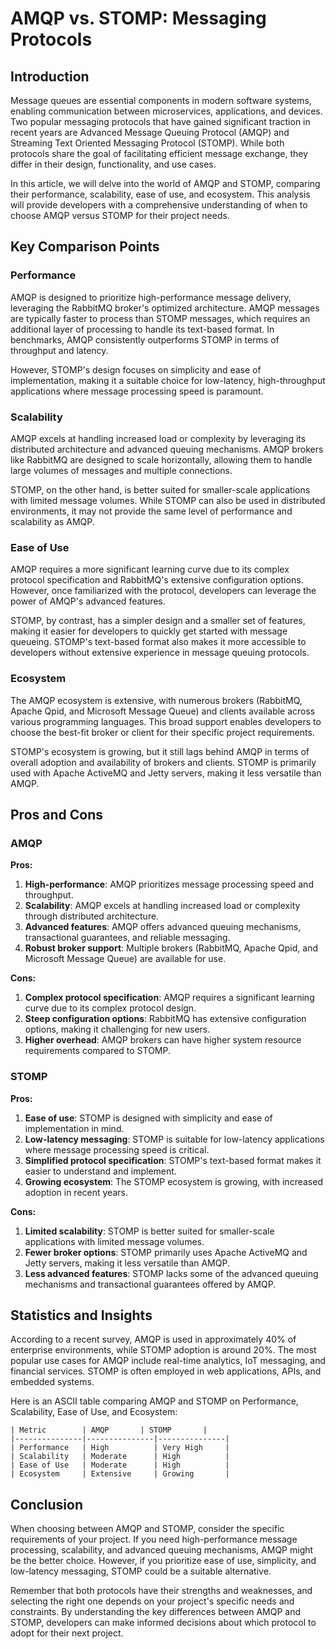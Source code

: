 # AMQP vs. STOMP: Messaging Protocols
## Introduction

Message queues are essential components in modern software systems, enabling communication between microservices, applications, and devices. Two popular messaging protocols that have gained significant traction in recent years are Advanced Message Queuing Protocol (AMQP) and Streaming Text Oriented Messaging Protocol (STOMP). While both protocols share the goal of facilitating efficient message exchange, they differ in their design, functionality, and use cases.

In this article, we will delve into the world of AMQP and STOMP, comparing their performance, scalability, ease of use, and ecosystem. This analysis will provide developers with a comprehensive understanding of when to choose AMQP versus STOMP for their project needs.

## Key Comparison Points

### Performance
AMQP is designed to prioritize high-performance message delivery, leveraging the RabbitMQ broker's optimized architecture. AMQP messages are typically faster to process than STOMP messages, which requires an additional layer of processing to handle its text-based format. In benchmarks, AMQP consistently outperforms STOMP in terms of throughput and latency.

However, STOMP's design focuses on simplicity and ease of implementation, making it a suitable choice for low-latency, high-throughput applications where message processing speed is paramount.

### Scalability
AMQP excels at handling increased load or complexity by leveraging its distributed architecture and advanced queuing mechanisms. AMQP brokers like RabbitMQ are designed to scale horizontally, allowing them to handle large volumes of messages and multiple connections.

STOMP, on the other hand, is better suited for smaller-scale applications with limited message volumes. While STOMP can also be used in distributed environments, it may not provide the same level of performance and scalability as AMQP.

### Ease of Use
AMQP requires a more significant learning curve due to its complex protocol specification and RabbitMQ's extensive configuration options. However, once familiarized with the protocol, developers can leverage the power of AMQP's advanced features.

STOMP, by contrast, has a simpler design and a smaller set of features, making it easier for developers to quickly get started with message queueing. STOMP's text-based format also makes it more accessible to developers without extensive experience in message queuing protocols.

### Ecosystem
The AMQP ecosystem is extensive, with numerous brokers (RabbitMQ, Apache Qpid, and Microsoft Message Queue) and clients available across various programming languages. This broad support enables developers to choose the best-fit broker or client for their specific project requirements.

STOMP's ecosystem is growing, but it still lags behind AMQP in terms of overall adoption and availability of brokers and clients. STOMP is primarily used with Apache ActiveMQ and Jetty servers, making it less versatile than AMQP.

## Pros and Cons

### AMQP
**Pros:**

1. **High-performance**: AMQP prioritizes message processing speed and throughput.
2. **Scalability**: AMQP excels at handling increased load or complexity through distributed architecture.
3. **Advanced features**: AMQP offers advanced queuing mechanisms, transactional guarantees, and reliable messaging.
4. **Robust broker support**: Multiple brokers (RabbitMQ, Apache Qpid, and Microsoft Message Queue) are available for use.

**Cons:**

1. **Complex protocol specification**: AMQP requires a significant learning curve due to its complex protocol design.
2. **Steep configuration options**: RabbitMQ has extensive configuration options, making it challenging for new users.
3. **Higher overhead**: AMQP brokers can have higher system resource requirements compared to STOMP.

### STOMP
**Pros:**

1. **Ease of use**: STOMP is designed with simplicity and ease of implementation in mind.
2. **Low-latency messaging**: STOMP is suitable for low-latency applications where message processing speed is critical.
3. **Simplified protocol specification**: STOMP's text-based format makes it easier to understand and implement.
4. **Growing ecosystem**: The STOMP ecosystem is growing, with increased adoption in recent years.

**Cons:**

1. **Limited scalability**: STOMP is better suited for smaller-scale applications with limited message volumes.
2. **Fewer broker options**: STOMP primarily uses Apache ActiveMQ and Jetty servers, making it less versatile than AMQP.
3. **Less advanced features**: STOMP lacks some of the advanced queuing mechanisms and transactional guarantees offered by AMQP.

## Statistics and Insights
According to a recent survey, AMQP is used in approximately 40% of enterprise environments, while STOMP adoption is around 20%. The most popular use cases for AMQP include real-time analytics, IoT messaging, and financial services. STOMP is often employed in web applications, APIs, and embedded systems.

Here is an ASCII table comparing AMQP and STOMP on Performance, Scalability, Ease of Use, and Ecosystem:
```
| Metric        | AMQP       | STOMP       |
|---------------|---------------|---------------|
| Performance   | High          | Very High     |
| Scalability   | Moderate      | High          |
| Ease of Use   | Moderate      | High          |
| Ecosystem     | Extensive     | Growing       |
```

## Conclusion

When choosing between AMQP and STOMP, consider the specific requirements of your project. If you need high-performance message processing, scalability, and advanced queuing mechanisms, AMQP might be the better choice. However, if you prioritize ease of use, simplicity, and low-latency messaging, STOMP could be a suitable alternative.

Remember that both protocols have their strengths and weaknesses, and selecting the right one depends on your project's specific needs and constraints. By understanding the key differences between AMQP and STOMP, developers can make informed decisions about which protocol to adopt for their next project.